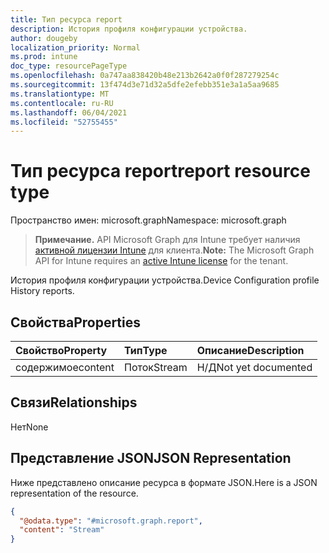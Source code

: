 ```yaml
---
title: Тип ресурса report
description: История профиля конфигурации устройства.
author: dougeby
localization_priority: Normal
ms.prod: intune
doc_type: resourcePageType
ms.openlocfilehash: 0a747aa838420b48e213b2642a0f0f287279254c
ms.sourcegitcommit: 13f474d3e71d32a5dfe2efebb351e3a1a5aa9685
ms.translationtype: MT
ms.contentlocale: ru-RU
ms.lasthandoff: 06/04/2021
ms.locfileid: "52755455"
---
```

# <a name="report-resource-type"></a><span data-ttu-id="017fb-103">Тип ресурса report</span><span class="sxs-lookup"><span data-stu-id="017fb-103">report resource type</span></span>

<span data-ttu-id="017fb-104">Пространство имен: microsoft.graph</span><span class="sxs-lookup"><span data-stu-id="017fb-104">Namespace: microsoft.graph</span></span>

> <span data-ttu-id="017fb-105">**Примечание.** API Microsoft Graph для Intune требует наличия [активной лицензии Intune](https://go.microsoft.com/fwlink/?linkid=839381) для клиента.</span><span class="sxs-lookup"><span data-stu-id="017fb-105">**Note:** The Microsoft Graph API for Intune requires an [active Intune license](https://go.microsoft.com/fwlink/?linkid=839381) for the tenant.</span></span>

<span data-ttu-id="017fb-106">История профиля конфигурации устройства.</span><span class="sxs-lookup"><span data-stu-id="017fb-106">Device Configuration profile History reports.</span></span>

## <a name="properties"></a><span data-ttu-id="017fb-107">Свойства</span><span class="sxs-lookup"><span data-stu-id="017fb-107">Properties</span></span>
|<span data-ttu-id="017fb-108">Свойство</span><span class="sxs-lookup"><span data-stu-id="017fb-108">Property</span></span>|<span data-ttu-id="017fb-109">Тип</span><span class="sxs-lookup"><span data-stu-id="017fb-109">Type</span></span>|<span data-ttu-id="017fb-110">Описание</span><span class="sxs-lookup"><span data-stu-id="017fb-110">Description</span></span>|
|:---|:---|:---|
|<span data-ttu-id="017fb-111">содержимое</span><span class="sxs-lookup"><span data-stu-id="017fb-111">content</span></span>|<span data-ttu-id="017fb-112">Поток</span><span class="sxs-lookup"><span data-stu-id="017fb-112">Stream</span></span>|<span data-ttu-id="017fb-113">Н/Д</span><span class="sxs-lookup"><span data-stu-id="017fb-113">Not yet documented</span></span>|

## <a name="relationships"></a><span data-ttu-id="017fb-114">Связи</span><span class="sxs-lookup"><span data-stu-id="017fb-114">Relationships</span></span>
<span data-ttu-id="017fb-115">Нет</span><span class="sxs-lookup"><span data-stu-id="017fb-115">None</span></span>

## <a name="json-representation"></a><span data-ttu-id="017fb-116">Представление JSON</span><span class="sxs-lookup"><span data-stu-id="017fb-116">JSON Representation</span></span>
<span data-ttu-id="017fb-117">Ниже представлено описание ресурса в формате JSON.</span><span class="sxs-lookup"><span data-stu-id="017fb-117">Here is a JSON representation of the resource.</span></span>
<!-- {
  "blockType": "resource",
  "@odata.type": "microsoft.graph.report"
}
-->
``` json
{
  "@odata.type": "#microsoft.graph.report",
  "content": "Stream"
}
```




